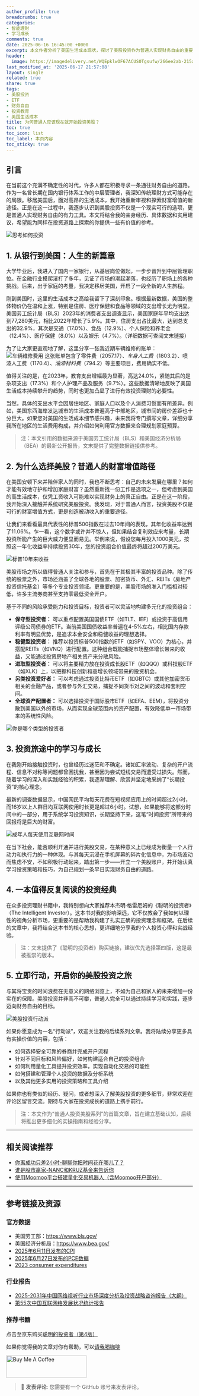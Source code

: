 ```yaml
---
author_profile: true
breadcrumbs: true
categories:
- 智能理财
- 学习成长
comments: true
date: 2025-06-16 16:45:00 +0000     
excerpt: 本文作者分析了美国生活成本现状，探讨了美股投资作为普通人实现财务自由的重要途径。
header:
  image: https://imagedelivery.net/WQEpklwOF67ACUS0Tgsufw/266ee2ab-215a-4cb3-f501-845f1f77b200/public
last_modified_at: '2025-06-17 21:57:08'
layout: single
related: true
share: true
tags:
- 美股投资
- ETF
- 财务自由
- 投资教育
- 美国生活成本
title: 为何普通人应该现在就开始投资美股？
toc: true
toc_icon: list
toc_label: 本页内容
toc_sticky: true
---
```


## 引言

在当前这个充满不确定性的时代，许多人都在积极寻求一条通往财务自由的道路。作为一名曾长期在国内银行体系工作的中层管理者，我深知传统理财方式可能存在的局限。移居美国后，面对高昂的生活成本，我开始重新审视和探索财富增值的新途径。正是在这一过程中，我逐步认识到美股投资不仅是一个现实可行的选项，更是普通人实现财务自由的有力工具。本文将结合我的亲身经历、具体数据和实用建议，希望能为同样在投资道路上探索的你提供一些有价值的参考。

![思考如何投资](https://1drv.ms/i/c/5644dab129afda10/IQTRs3K76BdiSooUdQSs90IvAYWjiuZw5UlBqghB-x0zQFU)

## 1. 从银行到美国：人生的新篇章

大学毕业后，我进入了国内一家银行，从基层岗位做起，一步步晋升到中层管理职位。在金融行业摸爬滚打了多年，见证了市场的潮起潮落，也经历了职场上的各种挑战。后来，出于家庭的考量，我决定移居美国，开启了一段全新的人生旅程。

刚到美国时，这里的生活成本之高给我留下了深刻印象。根据最新数据，美国的整体物价仍在温和上涨，特别是住房、医疗保健和食品等领域的支出增长尤为明显。美国劳工统计局（BLS）2023年的消费者支出调查显示，美国家庭年平均支出达到77,280美元，相比2022年增长了5.9%。其中，住房支出占比最大，达到总支出的32.9%，其次是交通（17.0%）、食品（12.9%）、个人保险和养老金（12.4%）、医疗保健（8.0%）以及娱乐（4.7%）。（详细数据可查阅文末链接）

为了让大家更直观地了解，这里分享一张我近期车辆维修的账单：
![车辆维修费用](https://1drv.ms/i/c/5644dab129afda10/IQQnQCGCzhNASJyGhLFY1RRDARWitGaMYY_reCt2UdaQsTw)
这张账单包含了零件费（$2057.17）、车身人工费（$1803.2）、喷漆人工费（$1170.4）、油漆材料费（$794.2）等主要项目，费用确实不低。

值得关注的是，在2023年，教育支出增幅最为显著，高达24.0%，紧随其后的是杂项支出（17.3%）和个人护理产品及服务（9.7%）。这些数据清晰地反映了美国生活成本持续攀升的趋势，同时也更加凸显了进行有效投资理财的必要性。

当然，具体的支出水平会因居住地区、家庭人口以及个人消费习惯而有所差异。例如，美国东西海岸发达城市的生活成本普遍高于中部地区，城市间的房价差距也十分巨大。如果您对美国的生活成本细节感兴趣，未来我将专门撰写文章，详细分享我所在地区的生活费用构成，并介绍如何利用官方数据来合理规划家庭预算。

> 注：本文引用的数据来源于美国劳工统计局（BLS）和美国经济分析局（BEA）的最新公开报告，文末提供了完整数据链接供参考。

## 2. 为什么选择美股？普通人的财富增值路径

在美国安顿下来并陪伴家人的同时，我也不断思考：自己的未来发展在哪里？如何才能有效地守护和增加家庭财富？虽然重新找一份工作是选项之一，但考虑到美国的高生活成本，仅凭工资收入可能难以实现财务上的真正自由。正是在这一阶段，我开始深入接触并系统研究美股投资。我发现，对于普通人而言，投资美股不仅是可行的财富增值方式，更是创造被动收入的重要途径。

让我们来看看最具代表性的标普500指数在过去10年间的表现，其年化收益率达到了11.06%。乍一看，这个数字或许并不惊人，但如果结合复利效应来考量，长期投资所能产生的巨大威力便显而易见。举例来说，假设您每月投入1000美元，按照这一年化收益率持续投资30年，您的投资组合价值最终将超过200万美元。

![标普10年来收益](https://1drv.ms/i/c/5644dab129afda10/IQTuvSmtgFBJQYeeUyP7yvZhAeF14VpHD2gAwc3j0jmzJN4?width=660)

美股市场之所以值得普通人关注和参与，首先在于其极其丰富的投资品种。除了传统的股票之外，市场还涵盖了全球各地的股票、加密货币、外汇、REITs（房地产投资信托基金）等多个专业投资领域。更重要的是，美股市场的准入门槛相对较低，许多主流券商甚至支持零最低资金开户。

基于不同的风险承受能力和投资目标，投资者可以灵活地构建多元化的投资组合：

*   **保守型投资者：** 可以重点配置美国国债ETF（如TLT、IEF）或投资于高信用评级公司债券的ETF。当前美国国债收益率普遍在4-5%左右，相比国内存款利率有明显优势，是追求本金安全和稳健收益的理想选择。
*   **稳健型投资者：** 推荐以投资标普500指数的ETF（如SPY、VOO）为核心，并搭配REITs（如VNQ）进行配置。这种组合既能捕捉市场整体增长带来的收益，又能通过投资房地产相关资产来分散风险。
*   **进取型投资者：** 可以将主要精力放在投资成长股ETF（如QQQ）或科技股ETF（如XLK）上，以把握科技创新和高增长领域带来的投资机会。
*   **另类投资爱好者：** 可以考虑通过投资比特币ETF（如GBTC）或其他加密货币相关的金融产品，或者参与外汇交易，捕捉不同货币对之间的波动和套利空间。
*   **全球资产配置者：** 可以选择投资于国际股市ETF（如EFA、EEM），将投资分散到美国以外的市场，从而实现全球范围内的资产配置，有效降低单一市场带来的系统性风险。

![你是哪个类型的投资者](https://1drv.ms/i/c/5644dab129afda10/IQR1CfOiWkfMSrsxAQajTRzIAceB5shVSZkfRrP2Kmdj22g?width=660)

## 3. 投资旅途中的学习与成长

在我刚开始接触投资时，也曾经历过迷茫和不确定。诸如汇率波动、复杂的开户流程、信息不对称等问题都曾困扰我，甚至因为尝试短线交易而遭受过损失。然而，随着学习的深入和实践经验的积累，我逐渐理解、欣赏并坚定地采纳了“长期投资”的核心理念。

最新的调查数据显示，中国网民平均每天花费在短视频应用上的时间超过2小时，而16岁以上人群日均互联网使用时长更是超过6小时。试想，如果能够将这部分时间中的一部分，用于系统学习投资知识，长期坚持下来，这笔“时间投资”所带来的回报将是巨大的财富。

![成年人每天使用互联网时间](https://1drv.ms/i/c/5644dab129afda10/IQRDf_Zl0kEFQ4HFrjySK93XAaHAo-w7XRr53LrjZ2jQsCI?width=660)

在当下社会，能否顺利开通并进行美股交易，在某种意义上已经成为衡量一个人行动力和执行力的一种体现。与其每天沉浸在手机屏幕的碎片化信息中，为市场波动而焦虑不安，不如积极行动起来，踏出第一步——开立一个美股账户，并开始认真学习投资策略和技巧，为自己规划一条早日实现财务自由的道路。

## 4. 一本值得反复阅读的投资经典

在众多投资理财书籍中，我特别想向大家推荐本杰明·格雷厄姆的《聪明的投资者》（The Intelligent Investor）。这本书对我的影响深远，它不仅教会了我如何以理性的视角分析市场，更重要的是帮助我构建了扎实正确的投资理念和框架。在后续的文章中，我将结合这本书的核心思想，更详细地分享我的个人投资心得和实战经验。

> 注：文末提供了《聪明的投资者》购买链接，建议优先选择第四版，这是最被推崇的版本。

## 5. 立即行动，开启你的美股投资之旅

与其将宝贵的时间浪费在无意义的网络浏览上，不如为自己和家人的未来增加一份实在的保障。美股投资并非高不可攀，普通人完全可以通过持续学习和实践，逐步迈向财务自由的目标。

![美股投资行动派](https://1drv.ms/i/c/5644dab129afda10/IQSMbGvCZE5zQp-bf9VUt5VgAS2xOuRt6aF9yn2uALoXodM)

如果你愿意成为一名“行动派”，欢迎关注我的后续系列文章。我将陆续分享更多具有实操价值的内容，包括：
*   如何选择安全可靠的券商并完成开户流程
*   针对不同目标和风险偏好，如何构建适合自己的投资组合
*   如何利用量化工具提升投资效率，实现自动化交易的可能性
*   如何搭建和管理个人投资的数据及分析系统
*   以及其他更多实用的投资策略和工具介绍

如果你也有类似的经历、疑问，或者想深入了解美股投资的更多细节，非常欢迎在评论区留言交流。期待与大家在投资成长的道路上携手前行。

> 注：本文作为“普通人投资美股系列”的首篇文章，旨在建立基础认知，后续将推出更多细化的实操指南和经验分享。

---

## 相关阅读推荐

*   [你离成功只差2小时-聊聊你把时间花在哪儿了？](https://zhurong2020.github.io/post/ni-chi-cheng-gong-zhi-chai-2-xiao-shi-liao-liao-ni-ba-shi-jian-hua-zai-na-er-liao/)
*   [谁是股市赢家-NANC和KRUZ基金来告诉你](https://zhurong2020.github.io/post/min-zhu-dang-vs-gong-he-dang-shui-shi-gu-shi-ying-jia-nanc-he-kruz-etf-gao-su-ni/)
*   [使用Moomoo平台搭建量化交易机器人（含Moomoo开户部分）](https://zhurong2020.github.io/post/da-zao-ni-de-di-yi-ge-liang-hua-jiao-yi-ji-qi-ren-moomoo-ping-tai-huan-jing-da-jian-zhi-nan/)

---

## 参考链接及资源

### 官方数据
*   美国劳工部：https://www.bls.gov/
*   美国经济分析局：https://www.bea.gov/
*   [2025年6月11日发布的CPI](https://pan.baidu.com/s/1_7gZBAgrc-RoMUbyIoOufA?pwd=yaj2)
*   [2025年6月27日发布的PCE数据](https://pan.baidu.com/s/1p0WcUtmt09cBGqKXpeq-xA?pwd=ifqf)
*   [2023 consumer expenditures](https://pan.baidu.com/s/1_HtA5xfzRR05RifnT6nc-A?pwd=f7te)

### 行业报告
*   [2025-2031年中国网络视听行业市场深度分析及投资战略咨询报告（大纲）](https://pan.baidu.com/s/1byib4G9YkQj5oLptho6InQ?pwd=mejs)
*   [第55次中国互联网络发展状况统计报告](https://pan.baidu.com/s/1XgKXEcJosY3hIFafywceYQ?pwd=k4jh)

### 推荐书籍
点击至京东购买[聪明的投资者（第4版）](https://union-click.jd.com/jdc?e=618%7Cpc%7C&p=JF8BATEJK1olXwQLUF5dAUwQBF8IGloTVAYBUlheCkMQAl9MRANLAjZbERscSkAJHTdNTwcKBlMdBgABFksWAmkBG1gTWwUAXFlcFxJSXzI4SwkcAXhGVjs_XS1lfhN1XjJOD3FeElJROEonAG4IGF4VXAMBXW5tCEwnQgEIGVgQVQcDV25cOEsRB24JGlgXXg4BVlhtD0seM28KHFgVWg4FUl0zVHsnM2w4HFscSQBwFQxJDjknM284GGsVXAYDXV5bCUoQC3MIGV4WVQceVFhZCUoWAG8LE1kQXDYAVV9ZAXsn3eGcfihiNgR1Ml0ATzFgV2tgH4WbyRdwJF5ZCU0GMzAKRD5yBgBpFxskCxVuSmZwRixiVVVXKDBfQwJcWRdDWVpWIQBfBwEDfx8nBl8IHVsXbQ)


如果你觉得我的文章对你有帮助，可以[请我喝咖啡](https://www.buymeacoffee.com/zhurong052Q)

<a href="https://www.buymeacoffee.com/zhurong052Q" target="_blank"><img src="https://cdn.buymeacoffee.com/buttons/v2/default-yellow.png" alt="Buy Me A Coffee" style="height: 60px !important;width: 217px !important;" ></a>

> 💬 **发表评论**: 您需要有一个 GitHub 账号来发表评论。